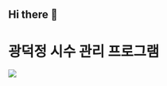 ## Hi there 👋

<div>
  <h1 class=""> 광덕정 시수 관리 프로그램 </h1>
  

</div>
<img src="https://capsule-render.vercel.app/api?type=모양&color=색상코드&height=높이&section=header&text=텍스트&fontSize=텍스트크기" />
